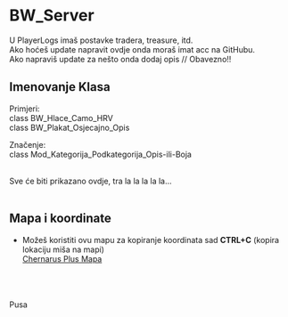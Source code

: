 # BW_Server
<p>U PlayerLogs imaš postavke tradera, treasure, itd.<br/>
Ako hoćeš update napravit ovdje onda moraš imat acc na GitHubu.<br/>
Ako napraviš update za nešto onda dodaj opis // Obavezno!!<br/>

## Imenovanje Klasa

Primjeri:<br/>
class BW_Hlace_Camo_HRV<br/>
class BW_Plakat_Osjecajno_Opis<br/>

Značenje:<br/>
class Mod_Kategorija_Podkategorija_Opis-ili-Boja<br/>


<br/>
Sve će biti prikazano ovdje, tra la la la la la...<br/>
<br/>

## Mapa i koordinate

- Možeš koristiti ovu mapu za kopiranje koordinata sad **CTRL+C** (kopira lokaciju miša na mapi)<br/>
[Chernarus Plus Mapa](https://dayz.ginfo.gg/)<br/>
<br/>
<br/>
<br/>
Pusa<br/></p>
